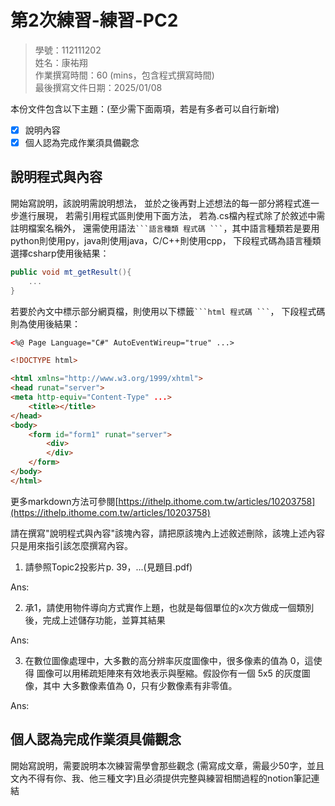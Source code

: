 # 第2次練習-練習-PC2
>
>學號：112111202
><br />
>姓名：康祐翔
><br />
>作業撰寫時間：60 (mins，包含程式撰寫時間)
><br />
>最後撰寫文件日期：2025/01/08
>

本份文件包含以下主題：(至少需下面兩項，若是有多者可以自行新增)
- [x] 說明內容
- [x] 個人認為完成作業須具備觀念

## 說明程式與內容

開始寫說明，該說明需說明想法，
並於之後再對上述想法的每一部分將程式進一步進行展現，
若需引用程式區則使用下面方法，
若為.cs檔內程式除了於敘述中需註明檔案名稱外，
還需使用語法` ```語言種類 程式碼 ``` `，其中語言種類若是要用python則使用py，java則使用java，C/C++則使用cpp，
下段程式碼為語言種類選擇csharp使用後結果：

```csharp
public void mt_getResult(){
    ...
}
```

若要於內文中標示部分網頁檔，則使用以下標籤` ```html 程式碼 ``` `，
下段程式碼則為使用後結果：

```html
<%@ Page Language="C#" AutoEventWireup="true" ...>

<!DOCTYPE html>

<html xmlns="http://www.w3.org/1999/xhtml">
<head runat="server">
<meta http-equiv="Content-Type" ...>
    <title></title>
</head>
<body>
    <form id="form1" runat="server">
        <div>
        </div>
    </form>
</body>
</html>
```
更多markdown方法可參閱[https://ithelp.ithome.com.tw/articles/10203758](https://ithelp.ithome.com.tw/articles/10203758)

請在撰寫"說明程式與內容"該塊內容，請把原該塊內上述敘述刪除，該塊上述內容只是用來指引該怎麼撰寫內容。

1. 請參照Topic2投影片p. 39，...(見題目.pdf)

Ans:

2. 承1，請使用物件導向方式實作上題，也就是每個單位的x次方做成一個類別後，完成上述儲存功能，並算其結果

Ans:

3. 在數位圖像處理中，大多數的高分辨率灰度圖像中，很多像素的值為 0，這使得
圖像可以用稀疏矩陣來有效地表示與壓縮。假設你有一個 5x5 的灰度圖像，其中
大多數像素值為 0，只有少數像素有非零值。


Ans:

## 個人認為完成作業須具備觀念

開始寫說明，需要說明本次練習需學會那些觀念 (需寫成文章，需最少50字，並且文內不得有你、我、他三種文字)且必須提供完整與練習相關過程的notion筆記連結